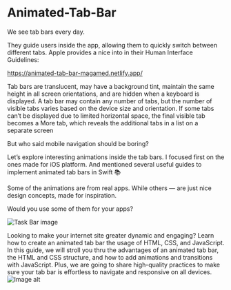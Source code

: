 # Animated-Tab-Bar


We see tab bars every day.

They guide users inside the app, allowing them to quickly switch between different tabs. Apple provides a nice into in their Human Interface Guidelines:


https://animated-tab-bar-magamed.netlify.app/

Tab bars are translucent, may have a background tint, maintain the same height in all screen orientations, and are hidden when a keyboard is displayed. A tab bar may contain any number of tabs, but the number of visible tabs varies based on the device size and orientation. If some tabs can’t be displayed due to limited horizontal space, the final visible tab becomes a More tab, which reveals the additional tabs in a list on a separate screen

But who said mobile navigation should be boring?

Let’s explore interesting animations inside the tab bars. I focused first on the ones made for iOS platform. And mentioned several useful guides to implement animated tab bars in Swift 📚

Some of the animations are from real apps. While others — are just nice design concepts, made for inspiration.

Would you use some of them for your apps?

![Task Bar image
](https://github.com/AndyMagwayer/Animated-Tab-Bar/blob/main/%D0%91%D0%B5%D0%B7%20%D0%BD%D0%B0%D0%B7%D0%B2%D0%B0%D0%BD%D0%B8%D1%8F.png)


Looking to make your internet site greater dynamic and engaging? Learn how to create an animated tab bar the usage of HTML, CSS, and JavaScript. In this guide, we will stroll you thru the advantages of an animated tab bar, the HTML and CSS structure, and how to add animations and transitions with JavaScript. Plus, we are going to share high-quality practices to make sure your tab bar is effortless to navigate and responsive on all devices.
![Image alt]([https://github.com/{username}/{repository}/raw/{branch}/{path}/image.png](https://github.com/AndyMagwayer/Animated-Tab-Bar/blob/main/1_yTtJ9dHsouqXC4y3B3oO5g.gif)https://github.com/AndyMagwayer/Animated-Tab-Bar/blob/main/1_yTtJ9dHsouqXC4y3B3oO5g.gif)


